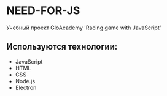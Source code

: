 # NEED-FOR-JS
Учебный проект GloAcademy 'Racing game with JavaScript'

## Используются технологии:
- JavaScript
- HTML
- CSS
- Node.js
- Electron
